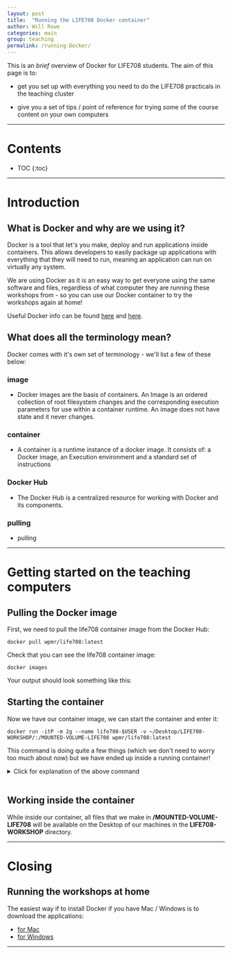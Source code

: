 ```yaml
---
layout: post
title:  "Running the LIFE708 Docker container"
author: Will Rowe
categories: main
group: teaching
permalink: /running-Docker/
---
```


This is an *brief* overview of Docker for LIFE708 students. The aim of this page is to:

 * get you set up with everything you need to do the LIFE708 practicals in the teaching cluster

 * give you a set of tips / point of reference for trying some of the course content on your own computers

---

<h1>Contents</h1>

* TOC
{:toc}

---

# Introduction

## What is Docker and why are we using it?

Docker is a tool that let's you make, deploy and run applications inside containers. This allows developers to easily package up applications with everything that they will need to run, meaning an application can run on virtually any system.

We are using Docker as it is an easy way to get everyone using the same software and files, regardless of what computer they are running these workshops from - so you can use our Docker container to try the workshops again at home!

Useful Docker info can be found [here][docker-1] and [here][docker-2].


## What does all the terminology mean?

Docker comes with it's own set of terminology - we'll list a few of these below:

### image

 * Docker images are the basis of containers. An Image is an ordered collection of root filesystem changes and the corresponding execution parameters for use within a container runtime. An image does not have state and it never changes.

### container

 * A container is a runtime instance of a docker image. It consists of: a Docker image, an Execution environment and a standard set of instructions

### Docker Hub

 * The Docker Hub is a centralized resource for working with Docker and its components.

### pulling

 * pulling

---

# Getting started on the teaching computers

## Pulling the Docker image

First, we need to pull the life708 container image from the Docker Hub:

```terminal
docker pull wpmr/life708:latest
```

Check that you can see the life708 container image:

```terminal
docker images
```

Your output should look something like this:


## Starting the container

Now we have our container image, we can start the container and enter it:

```terminal
docker run -itP -m 2g --name life708-$USER -v ~/Desktop/LIFE708-WORKSHOP/:/MOUNTED-VOLUME-LIFE708 wpmr/life708:latest
```

This command is doing quite a few things (which we don't need to worry too much about now) but we have ended up inside a running container!

<details style="cursor: pointer;">
<summary>Click for explanation of the above command</summary>
<br />
<p>-i = keep STDIN open even if not attached</p>
<p>-t = allocate a pseudo-tty</p>
<p>-P = publish all exposed ports to the host interfaces</p>
<p>-m = memory limit (2gb)</p>
<p>--name = name for container at runtime (easy to use for later exec commands)</p>
<p>-v = bind mount a volume (for data transfer etc. between container and host machine)</p>
<p>--rm = makes container ephemeral (not used in the above command but useful to keep things tidy)</p>

</details>
<br />


## Working inside the container

While inside our container, all files that we make in **/MOUNTED-VOLUME-LIFE708** will be available on the Desktop of our machines in the **LIFE708-WORKSHOP** directory.


---

# Closing

## Running the workshops at home


The easiest way if to install Docker if you have Mac / Windows is to download the applications:

* [for Mac][docker-mac]
* [for Windows][docker-windows]


---

[docker-1]: https://en.wikipedia.org/wiki/Docker_(software)
[docker-2]: https://www.docker.com/what-docker
[docker-mac]: https://docs.docker.com/docker-for-mac/
[docker-windows]: https://docs.docker.com/docker-for-windows/
